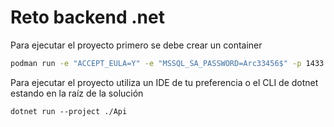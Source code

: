 # Reto backend .net

Para ejecutar el proyecto primero se debe crear un container

``` bash
podman run -e "ACCEPT_EULA=Y" -e "MSSQL_SA_PASSWORD=Arc33456$" -p 1433:1433 --name sql1 --hostname sql1 -d mcr.microsoft.com/mssql/server:2022-latest
```
Para ejecutar el proyecto utiliza un IDE de tu preferencia o el CLI de dotnet estando en la raíz de la solución

``` shell
dotnet run --project ./Api
```